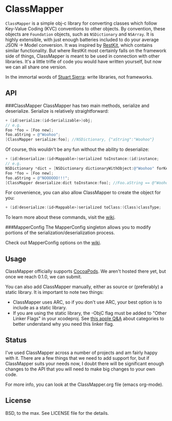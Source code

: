 ClassMapper
===========
`ClassMapper` is a simple obj-c library for converting classes which follow Key-Value Coding (KVC) conventions to other objects. By convention, these objects are `Foundation` objects, such as `NSDictionary` and `NSArray`. It is highly extensible, with just enough batteries included to do your average JSON -> Model conversion. It was inspired by [RestKit](https://github.com/RestKit/RestKit), which contains similar functionality. But where RestKit most certainly falls on the framework side of things, ClassMapper is meant to be used in connection with other libraries. It's a little trifle of code you would have written yourself, but now we can all share one version.

In the immortal words of [Stuart Sierra](https://twitter.com/#!/stuartsierra/statuses/20306437438): write libraries, not frameworks.

API
---
###ClassMapper
ClassMapper has two main methods, serialize and deserialize. Serialize is relatively straightforward:

``` objective-c
+ (id)serialize:(id<Serializable>)obj;
// e.g.
Foo *foo = [Foo new];
foo.aString = @"Woohoo";
[ClassMapper serialize:foo]; //NSDictionary, {"aString":"Woohoo"}
```

Of course, this wouldn't be any fun without the ability to deserialize:

``` objective-c
+ (id)deserialize:(id<Mappable>)serialized toInstance:(id)instance;
// e.g.
NSDictionary *dict = [NSDictionary dictionaryWithObject:@"Woohoo" forKey:@"aString"];
Foo *foo = [Foo new];
foo.aString = @"NOOOOOO!!!";
[ClassMapper deserialize:dict toInstance:foo]; //Foo.aString == @"Woohoo";
```

For convenience, you can also allow ClassMapper to create the object for you:

``` objective-c
+ (id)deserialize:(id<Mappable>)serialized toClass:(Class)classType;
``` 

To learn more about these commands, visit the [wiki](https://github.com/pashields/ClassMapper/wiki).

###MapperConfig
The MapperConfig singleton allows you to modify portions of the serialization/deserialization process.

Check out MapperConfig options on the [wiki](https://github.com/pashields/ClassMapper/wiki/Configuration-Options).

Usage
------
ClassMapper officially supports [CocoaPods](https://github.com/CocoaPods/CocoaPods). We aren't hosted there yet, but once we reach 0.1.0, we can submit.

You can also add ClassMapper manually, either as source or (preferably) a static library. It is important to note two things:

* ClassMapper uses ARC, so if you don't use ARC, your best option is to include as a static library.
* If you are using the static library, the -ObjC flag must be added to "Other Linker Flags" in your xcodeproj.  See [this apple Q&A](http://developer.apple.com/library/mac/#qa/qa1490/_index.html) about categories to better understand why you need this linker flag.

Status
------
I've used ClassMapper across a number of projects and am fairly happy with it. There are a few things that we need to add support for, but if ClassMapper suits your needs now, I doubt there will be significant enough changes to the API that you will need to make big changes to your own code.

For more info, you can look at the ClassMapper.org file (emacs org-mode).

License
-------
BSD, to the max. See LICENSE file for the details.
